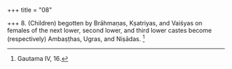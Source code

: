 +++
title = "08"

+++
8. (Children) begotten by Brāhmaṇas, Kṣatriyas, and Vaiśyas on females of the next lower, second lower, and third lower castes become (respectively) Ambaṣṭhas, Ugras, and Niṣādas. [^5] 


[^5]:  Gautama IV, 16.
